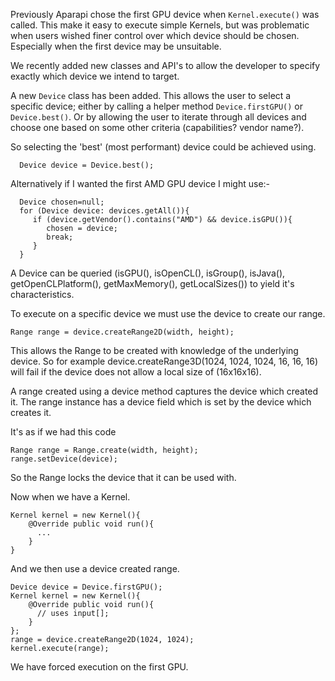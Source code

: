 Previously Aparapi chose the first GPU device when `Kernel.execute()` was called.  This make it easy to execute simple Kernels, but was problematic when users wished finer control over which device should be chosen. Especially when the first device may be unsuitable.

We recently added new classes and API's to allow the developer to specify exactly which device we intend to target.

A new `Device` class has been added. This allows the user to select a specific device; either by calling a helper method `Device.firstGPU()` or `Device.best()`. Or by allowing the user to iterate through all devices and choose one based on some other  criteria (capabilities? vendor name?).

So selecting the 'best' (most performant) device could be achieved using.

```
  Device device = Device.best();
```

Alternatively if I wanted the first AMD GPU device I might use:-

```
  Device chosen=null;
  for (Device device: devices.getAll()){
     if (device.getVendor().contains("AMD") && device.isGPU()){
        chosen = device;
        break;
     }
  }
```

A Device can be queried (isGPU(), isOpenCL(), isGroup(), isJava(), getOpenCLPlatform(), getMaxMemory(), getLocalSizes()) to yield it's characteristics.

To execute on a specific device we must use the device to create our range.


```
Range range = device.createRange2D(width, height);
```

This allows the Range to be created with knowledge of the underlying device.  So for example device.createRange3D(1024, 1024, 1024, 16, 16, 16) will fail if the device does not allow a local size of (16x16x16).

A range created using a device method captures the device which created it.  The range instance has a device field which is set by the device which creates it.

It's as if we had this code

```
Range range = Range.create(width, height);
range.setDevice(device); 
```

So the Range locks the device that it can be used with.

Now when we have a Kernel.

```
Kernel kernel = new Kernel(){
    @Override public void run(){
      ...
    }
}
```

And we then use a device created range.

```
Device device = Device.firstGPU();
Kernel kernel = new Kernel(){
    @Override public void run(){
      // uses input[];
    }
};
range = device.createRange2D(1024, 1024);
kernel.execute(range);
```

We have forced execution on the first GPU.